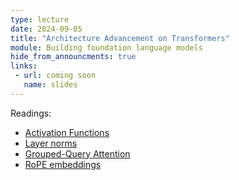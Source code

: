 ```yaml
---
type: lecture
date: 2024-09-05
title: "Architecture Advancement on Transformers" 
module: Building foundation language models
hide_from_announcments: true
links: 
 - url: coming soon
   name: slides
---
```

Readings:
 - [Activation Functions](https://arxiv.org/abs/1710.05941)
 - [Layer norms](https://proceedings.mlr.press/v119/xiong20b/xiong20b.pdf)
 - [Grouped-Query Attention](https://arxiv.org/pdf/2305.13245)
 - [RoPE embeddings](https://arxiv.org/pdf/2104.09864)
